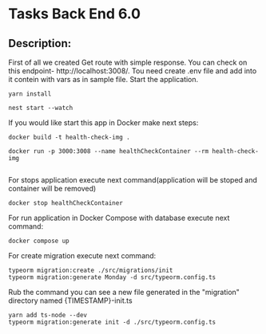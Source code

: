 # Tasks Back End 6.0
## Description:
First of all we created Get route with simple response.
You can check on this endpoint- http://localhost:3008/.
Tou need create .env file and add into it contein with vars as in sample file.
Start the application.
```
yarn install

nest start --watch
```
If you would like start this app in Docker make next steps:
```
docker build -t health-check-img . 

docker run -p 3000:3008 --name healthCheckContainer --rm health-check-img
 
```
For stops application execute next command(application will be stoped and container will be removed) 
```
docker stop healthCheckContainer
```

For run application in Docker Compose with database execute next command:
```
docker compose up
```
For create migration execute next command:
```
typeorm migration:create ./src/migrations/init
typeorm migration:generate Monday -d src/typeorm.config.ts
```
Rub the command you can see a new file generated in the "migration" directory named {TIMESTAMP}-init.ts
```
yarn add ts-node --dev
typeorm migration:generate init -d ./src/typeorm.config.ts
```